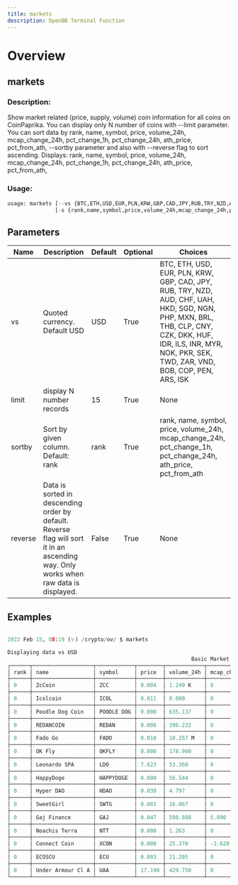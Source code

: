 ```yaml
---
title: markets
description: OpenBB Terminal Function
---
```


# Overview

## markets

### Description: 

Show market related (price, supply, volume) coin information for all coins on CoinPaprika. You can display only N number of coins with --limit parameter. You can sort data by rank, name, symbol, price, volume_24h, mcap_change_24h, pct_change_1h, pct_change_24h, ath_price, pct_from_ath, --sortby parameter and also with --reverse flag to sort ascending. Displays: rank, name, symbol, price, volume_24h, mcap_change_24h, pct_change_1h, pct_change_24h, ath_price, pct_from_ath,

### Usage: 
```python
usage: markets [--vs {BTC,ETH,USD,EUR,PLN,KRW,GBP,CAD,JPY,RUB,TRY,NZD,AUD,CHF,UAH,HKD,SGD,NGN,PHP,MXN,BRL,THB,CLP,CNY,CZK,DKK,HUF,IDR,ILS,INR,MYR,NOK,PKR,SEK,TWD,ZAR,VND,BOB,COP,PEN,ARS,ISK}] [-l LIMIT]
               [-s {rank,name,symbol,price,volume_24h,mcap_change_24h,pct_change_1h,pct_change_24h,ath_price,pct_from_ath}] [-r]
```

## Parameters

| Name | Description | Default | Optional | Choices |
| ---- | ----------- | ------- | -------- | ------- |
| vs | Quoted currency. Default USD | USD | True | BTC, ETH, USD, EUR, PLN, KRW, GBP, CAD, JPY, RUB, TRY, NZD, AUD, CHF, UAH, HKD, SGD, NGN, PHP, MXN, BRL, THB, CLP, CNY, CZK, DKK, HUF, IDR, ILS, INR, MYR, NOK, PKR, SEK, TWD, ZAR, VND, BOB, COP, PEN, ARS, ISK |
| limit | display N number records | 15 | True | None |
| sortby | Sort by given column. Default: rank | rank | True | rank, name, symbol, price, volume_24h, mcap_change_24h, pct_change_1h, pct_change_24h, ath_price, pct_from_ath |
| reverse | Data is sorted in descending order by default. Reverse flag will sort it in an ascending way. Only works when raw data is displayed. | False | True | None |


## Examples

```python

2022 Feb 15, 08:19 (✨) /crypto/ov/ $ markets

Displaying data vs USD
                                                          Basic Market Information
┌──────┬───────────────────┬────────────┬────────┬────────────┬─────────────────┬───────────────┬────────────────┬───────────┬──────────────┐
│ rank │ name              │ symbol     │ price  │ volume_24h │ mcap_change_24h │ pct_change_1h │ pct_change_24h │ ath_price │ pct_from_ath │
├──────┼───────────────────┼────────────┼────────┼────────────┼─────────────────┼───────────────┼────────────────┼───────────┼──────────────┤
│ 0    │ ZcCoin            │ ZCC        │ 0.004  │ 1.249 K    │ 0               │ -0.230        │ -1.290         │ 0.014     │ -72.510      │
├──────┼───────────────────┼────────────┼────────┼────────────┼─────────────────┼───────────────┼────────────────┼───────────┼──────────────┤
│ 0    │ Icolcoin          │ ICOL       │ 0.011  │ 0.000      │ 0               │ -0.040        │ 3.100          │ 1.099     │ -98.990      │
├──────┼───────────────────┼────────────┼────────┼────────────┼─────────────────┼───────────────┼────────────────┼───────────┼──────────────┤
│ 0    │ Poodle Dog Coin   │ POODLE DOG │ 0.000  │ 635.137    │ 0               │ 0             │ 0              │ nan       │ nan          │
├──────┼───────────────────┼────────────┼────────┼────────────┼─────────────────┼───────────────┼────────────────┼───────────┼──────────────┤
│ 0    │ REDANCOIN         │ REDAN      │ 0.006  │ 396.232    │ 0               │ -0.040        │ 4.110          │ 0.017     │ -66.030      │
├──────┼───────────────────┼────────────┼────────┼────────────┼─────────────────┼───────────────┼────────────────┼───────────┼──────────────┤
│ 0    │ Fado Go           │ FADO       │ 0.010  │ 10.257 M   │ 0               │ 1.250         │ -25.140        │ 0.021     │ -49.900      │
├──────┼───────────────────┼────────────┼────────┼────────────┼─────────────────┼───────────────┼────────────────┼───────────┼──────────────┤
│ 0    │ OK Fly            │ OKFLY      │ 0.000  │ 178.900    │ 0               │ -0.340        │ 0.540          │ 0.000     │ -6.600       │
├──────┼───────────────────┼────────────┼────────┼────────────┼─────────────────┼───────────────┼────────────────┼───────────┼──────────────┤
│ 0    │ Leonardo SPA      │ LDO        │ 7.623  │ 53.360     │ 0               │ -0.260        │ -0.180         │ 8.860     │ -13.930      │
├──────┼───────────────────┼────────────┼────────┼────────────┼─────────────────┼───────────────┼────────────────┼───────────┼──────────────┤
│ 0    │ HappyDoge         │ HAPPYDOGE  │ 0.000  │ 56.544     │ 0               │ -0.210        │ -5             │ 0.000     │ -23.840      │
├──────┼───────────────────┼────────────┼────────┼────────────┼─────────────────┼───────────────┼────────────────┼───────────┼──────────────┤
│ 0    │ Hyper DAO         │ HDAO       │ 0.030  │ 4.797      │ 0               │ -0.230        │ -0.130         │ 0.031     │ -2.500       │
├──────┼───────────────────┼────────────┼────────┼────────────┼─────────────────┼───────────────┼────────────────┼───────────┼──────────────┤
│ 0    │ SweetGirl         │ SWTG       │ 0.001  │ 16.067     │ 0               │ -0.210        │ 6.340          │ 0.001     │ -1           │
├──────┼───────────────────┼────────────┼────────┼────────────┼─────────────────┼───────────────┼────────────────┼───────────┼──────────────┤
│ 0    │ Gaj Finance       │ GAJ        │ 0.047  │ 598.888    │ 5.090           │ 0.280         │ 5.090          │ 0.568     │ -91.780      │
├──────┼───────────────────┼────────────┼────────┼────────────┼─────────────────┼───────────────┼────────────────┼───────────┼──────────────┤
│ 0    │ Noachis Terra     │ NTT        │ 0.000  │ 1.263      │ 0               │ -0.210        │ 6.250          │ 0.000     │ -85.260      │
├──────┼───────────────────┼────────────┼────────┼────────────┼─────────────────┼───────────────┼────────────────┼───────────┼──────────────┤
│ 0    │ Connect Coin      │ XCON       │ 0.000  │ 25.370     │ -2.620          │ -0.040        │ -2.620         │ 0.696     │ -99.960      │
├──────┼───────────────────┼────────────┼────────┼────────────┼─────────────────┼───────────────┼────────────────┼───────────┼──────────────┤
│ 0    │ ECOSCU            │ ECU        │ 0.003  │ 21.205     │ 0               │ -0.210        │ 1.680          │ 0.004     │ -23.090      │
├──────┼───────────────────┼────────────┼────────┼────────────┼─────────────────┼───────────────┼────────────────┼───────────┼──────────────┤
│ 0    │ Under Armour Cl A │ UAA        │ 17.190 │ 429.750    │ 0               │ 0             │ -1.770         │ 27.140    │ -36.660      │
└──────┴───────────────────┴────────────┴────────┴────────────┴─────────────────┴───────────────┴────────────────┴───────────┴──────────────┘

```

